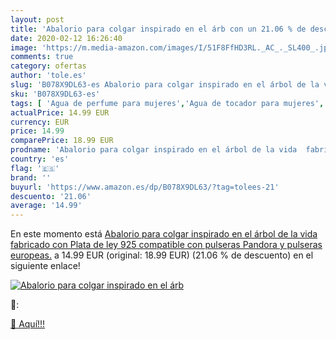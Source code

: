 ```yaml
---
layout: post
title: 'Abalorio para colgar inspirado en el árb con un 21.06 % de descuento'
date: 2020-02-12 16:26:40
image: 'https://m.media-amazon.com/images/I/51F8FfHD3RL._AC_._SL400_.jpg'
comments: true
category: ofertas
author: 'tole.es'
slug: 'B078X9DL63-es Abalorio para colgar inspirado en el árbol de la vida...'
sku: 'B078X9DL63-es'
tags: [ 'Agua de perfume para mujeres','Agua de tocador para mujeres','Almacenaje de adornos festivos','Almacenamiento y organización','Belleza','Fragancias para mujeres','Hogar y cocina','Instrumentos de percusión para niños','Instrumentos musicales para niños','Juguetes','Juguetes electrónicos','Juguetes y juegos','Perfumes y fragancias','Productos para el cuidado de la piel','Sets y juegos para el cuidado de la piel','Videojuegos para niños','de','ley','pandora','plata', ]
actualPrice: 14.99 EUR
currency: EUR
price: 14.99
comparePrice: 18.99 EUR
prodname: 'Abalorio para colgar inspirado en el árbol de la vida  fabricado con Plata de ley 925  compatible con pulseras Pandora y pulseras europeas.'
country: 'es'
flag: '🇪🇸'
brand: ''
buyurl: 'https://www.amazon.es/dp/B078X9DL63/?tag=tolees-21'
descuento: '21.06'
average: '14.99'
---
```


En este momento está [Abalorio para colgar inspirado en el árbol de la vida  fabricado con Plata de ley 925  compatible con pulseras Pandora y pulseras europeas.](https://www.amazon.es/dp/B078X9DL63/?tag=tolees-21) a 14.99 EUR (original: 18.99 EUR) (21.06 %  de descuento) en el siguiente enlace!

[![Abalorio para colgar inspirado en el árb](https://m.media-amazon.com/images/I/51F8FfHD3RL._AC_._SL400_.jpg)](https://www.amazon.es/dp/B078X9DL63/?tag=tolees-21)

🔎:


[🛒 Aquí!!!](https://www.amazon.es/dp/B078X9DL63/?tag=tolees-21)
